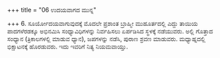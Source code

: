 +++
title = "06 ಉದಯವಾಗದ ಮುನ್ನ"

+++
6. ಸೂರ್ಯೋದಯವಾಗುವುದಕ್ಕೆ ಮೊದಲೇ ಪ್ರಶಾಂತ ಬ್ರಾಹ್ಮೀ ಮುಹೂರ್ತದಲ್ಲಿ ಎದ್ದು ತಾಯಿಯ ಪಾದಗಳೆರಡಕ್ಕೂ ಅಭಿನಮಿಸಿ ಸಂಧ್ಯಾವಿಧಿಗಳನ್ನು ನಿರ್ವಹಿಸಲು ಏರ್ಪಡಿಸಿದ ಸ್ಥಳಕ್ಕೆ ನಡೆಯುವರು. ಅಲ್ಲಿ ಗೊತ್ತಾದ ಸಂಧ್ಯಾನ (ತ್ರಿಕಾಲಗಳಲ್ಲಿ ಮಾಡುವ ಧ್ಯಾನ), ಜಪಗಳನ್ನು ನಡೆಸಿ, ಪುರಾಣ ಶ್ರವಣ ಮಾಡುವರು. ಮಧ್ಯಾಹ್ನದಲ್ಲಿ ಭಿಕ್ಷಾಟನಕ್ಕೆ ಹೊರಡುವರು. ಇದು ಇವರಿಗೆ ನಿತ್ಯ ನಿಯಮವಾಯ್ತು.